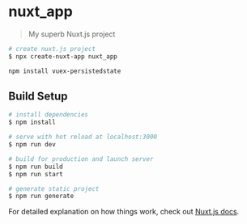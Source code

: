 # nuxt_app

> My superb Nuxt.js project

```bash
# create nuxt.js project
$ npx create-nuxt-app nuxt_app

npm install vuex-persistedstate
```

## Build Setup

```bash
# install dependencies
$ npm install

# serve with hot reload at localhost:3000
$ npm run dev

# build for production and launch server
$ npm run build
$ npm run start

# generate static project
$ npm run generate
```

For detailed explanation on how things work, check out [Nuxt.js docs](https://nuxtjs.org).
